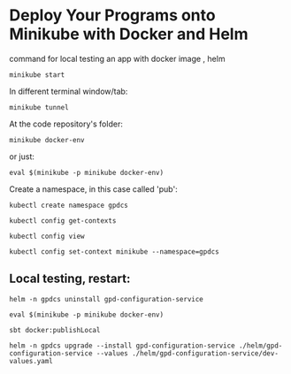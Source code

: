 # Deploy Your Programs onto Minikube with Docker and Helm

command for local testing an app with docker image , helm


```
minikube start
```

In different terminal window/tab:
```
minikube tunnel
```

At the code repository's folder:

```
minikube docker-env
```
or just:
```
eval $(minikube -p minikube docker-env)
```

Create a namespace, in this case called 'pub':

```
kubectl create namespace gpdcs
```
```
kubectl config get-contexts
```
```
kubectl config view
```
```
kubectl config set-context minikube --namespace=gpdcs
```

## Local testing, restart:

```
helm -n gpdcs uninstall gpd-configuration-service
```

```
eval $(minikube -p minikube docker-env)
```

```
sbt docker:publishLocal
```

```
helm -n gpdcs upgrade --install gpd-configuration-service ./helm/gpd-configuration-service --values ./helm/gpd-configuration-service/dev-values.yaml
```
